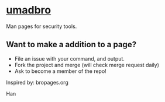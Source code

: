 [umadbro](http://www.umadbro.pw)
=======

Man pages for security tools.

## Want to make a addition to a page?
* File an issue with your command, and output.
* Fork the project and merge (will check merge request daily)
* Ask to become a member of the repo!



Inspired by: bropages.org


Han
